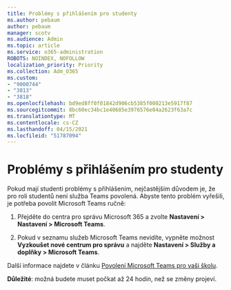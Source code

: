 ```yaml
---
title: Problémy s přihlášením pro studenty
ms.author: pebaum
author: pebaum
manager: scotv
ms.audience: Admin
ms.topic: article
ms.service: o365-administration
ROBOTS: NOINDEX, NOFOLLOW
localization_priority: Priority
ms.collection: Adm_O365
ms.custom:
- "9000744"
- "3813"
- "3818"
ms.openlocfilehash: bd9ed8ff0f01842d906cb5385f000213e5917f87
ms.sourcegitcommit: 8bc60ec34bc1e40685e3976576e04a2623f63a7c
ms.translationtype: MT
ms.contentlocale: cs-CZ
ms.lasthandoff: 04/15/2021
ms.locfileid: "51787094"
---
```

# <a name="sign-in-issues-for-students"></a>Problémy s přihlášením pro studenty

Pokud mají studenti problémy s přihlášením, nejčastějším důvodem je, že pro roli studentů není služba Teams povolená. Abyste tento problém vyřešili, je potřeba povolit Microsoft Teams ručně:

1. Přejděte do centra pro správu Microsoft 365 a zvolte **Nastavení > Nastavení > Microsoft Teams**. 

2. Pokud v seznamu služeb Microsoft Teams nevidíte, vypněte možnost **Vyzkoušet nové centrum pro správu** a najděte **Nastavení > Služby a doplňky > Microsoft Teams**. 

Další informace najdete v článku [Povolení Microsoft Teams pro vaši školu](https://docs.microsoft.com/microsoft-365/education/intune-edu-trial/enable-microsoft-teams#enable-microsoft-teams-for-your-school-1). 

**Důležité**: možná budete muset počkat až 24 hodin, než se změny projeví.

 
